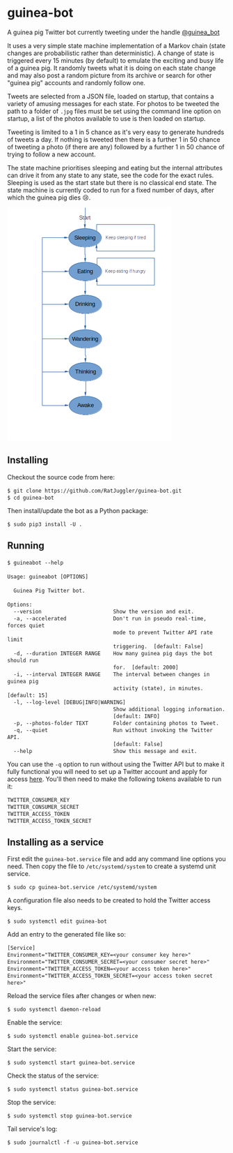 # guinea-bot
A guinea pig Twitter bot currently tweeting under the handle [@guinea_bot](https://twitter.com/guinea_bot)

It uses a very simple state machine implementation of a Markov chain (state changes are probabilistic rather than deterministic). 
A change of state is triggered every 15 minutes (by default) to emulate the exciting and busy life of a guinea pig. It randomly 
tweets what it is doing on each state change and may also post a random picture from its archive or search for other "guinea pig" 
accounts and randomly follow one. 

Tweets are selected from a JSON file, loaded on startup, that contains a variety of amusing messages for each state. For photos to
be tweeted the path to a folder of `.jpg` files must be set using the command line option on startup, a list of the photos available
to use is then loaded on startup.

Tweeting is limited to a 1 in 5 chance as it's very easy to generate hundreds of tweets a day. If nothing is tweeted
then there is a further 1 in 50 chance of tweeting a photo (if there are any) followed by a further 1 in 50 chance of trying to 
follow a new account.

The state machine prioritises sleeping and eating but the internal attributes can drive it from any state to any state,
see the code for the exact rules. Sleeping is used as the start state but there is no classical end state. The state
machine is currently coded to run for a fixed number of days, after which the guinea pig dies :cry:.

![Image of Guinea Pig States](https://raw.githubusercontent.com/RatJuggler/guinea-bot/master/gp-states.png)

## Installing
Checkout the source code from here:
```
$ git clone https://github.com/RatJuggler/guinea-bot.git
$ cd guinea-bot
```
Then install/update the bot as a Python package:
```
$ sudo pip3 install -U .
```
## Running
```
$ guineabot --help

Usage: guineabot [OPTIONS]

  Guinea Pig Twitter bot.

Options:
  --version                       Show the version and exit.
  -a, --accelerated               Don't run in pseudo real-time, forces quiet
                                  mode to prevent Twitter API rate limit
                                  triggering.  [default: False]
  -d, --duration INTEGER RANGE    How many guinea pig days the bot should run
                                  for.  [default: 2000]
  -i, --interval INTEGER RANGE    The interval between changes in guinea pig
                                  activity (state), in minutes.  [default: 15]
  -l, --log-level [DEBUG|INFO|WARNING]
                                  Show additional logging information.
                                  [default: INFO]
  -p, --photos-folder TEXT        Folder containing photos to Tweet.
  -q, --quiet                     Run without invoking the Twitter API.
                                  [default: False]
  --help                          Show this message and exit.
```
You can use the `-q` option to run without using the Twitter API but to make it fully functional you will need to set up a Twitter 
account and apply for access [here](https://developer.twitter.com/en/apply-for-access). You'll then need to make the following
tokens available to run it:
```
TWITTER_CONSUMER_KEY
TWITTER_CONSUMER_SECRET
TWITTER_ACCESS_TOKEN
TWITTER_ACCESS_TOKEN_SECRET
```
## Installing as a service
First edit the `guinea-bot.service` file and add any command line options you need. Then copy the file to `/etc/systemd/system` to 
create a systemd unit service. 
```
$ sudo cp guinea-bot.service /etc/systemd/system
```
A configuration file also needs to be created to hold the Twitter access keys.
```
$ sudo systemctl edit guinea-bot
```
Add an entry to the generated file like so:
```
[Service]
Environment="TWITTER_CONSUMER_KEY=<your consumer key here>"
Environment="TWITTER_CONSUMER_SECRET=<your consumer secret here>"
Environment="TWITTER_ACCESS_TOKEN=<your access token here>"
Environment="TWITTER_ACCESS_TOKEN_SECRET=<your access token secret here>"
```
Reload the service files after changes or when new:
```
$ sudo systemctl daemon-reload
```
Enable the service:
```
$ sudo systemctl enable guinea-bot.service
```
Start the service:
```
$ sudo systemctl start guinea-bot.service
```
Check the status of the service:
```
$ sudo systemctl status guinea-bot.service
```
Stop the service:
```
$ sudo systemctl stop guinea-bot.service
```
Tail service's log:
```
$ sudo journalctl -f -u guinea-bot.service
```

